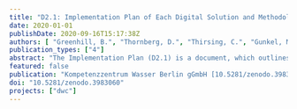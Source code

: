 ```yaml
---
title: "D2.1: Implementation Plan of Each Digital Solution and Methodology for Quantification of the Benefits Provided by Digitization (DWC-WP2)"
date: 2020-01-01
publishDate: 2020-09-16T15:17:38Z
authors: [ "Greenhill, B.", "Thornberg, D.", "Thirsing, C.", "Gunkel, M.", "Sperlich, A.", "Bernardi, M.", "Pizza, A.", "Lindberg, S.", "Gutierrez, O.", "Busquets, S.", "Amela, N.", "Margreiter, G.", "Baibich, R. G.", "Schwarzmüller, H.", "caradot", "riechel", "Schilperoort, R.", "Dimova, V.", "Todorova, S.", "Bischetti, G. B.", "Gandolfi, C.", "Mancini, A.", "Fatone, F.", "Gensch, S." ]
publication_types: ["4"]
abstract: "The Implementation Plan (D2.1) is a document, which outlines how and where different digital solutions for water infrastructures will be demonstrated and assessed in the scope of WP2 of the DWC project. It is the first of three deliverables and followed by demonstration and assessment of performance and return of investment by means of key performance indicators (KPI) also defined in this deliverable. ; Version (v0.1.0) submitted to EC."
featured: false
publication: "Kompetenzzentrum Wasser Berlin gGmbH [10.5281/zenodo.3983060](https://doi.org/10.5281/zenodo.3983060)"
doi: "10.5281/zenodo.3983060"
projects: ["dwc"]
---
```


